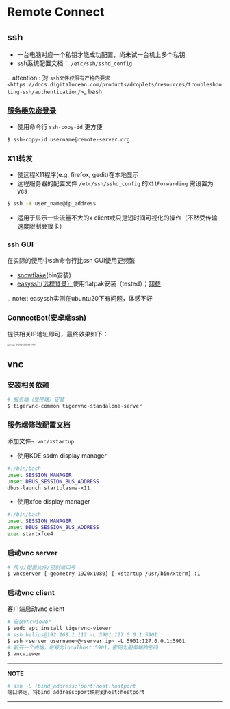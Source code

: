 # Remote Connect

## ssh

* 一台电脑对应一个私钥才能成功配置，尚未试一台机上多个私钥
* ssh系统配置文档： `/etc/ssh/sshd_config`

.. attention::  对 `ssh文件权限有严格的要求 <https://docs.digitalocean.com/products/droplets/resources/troubleshooting-ssh/authentication/>`_ bash

### [服务器免密登录](https://wiki.archlinux.org/title/SSH_keys#Copying_the_public_key_to_the_remote_server)

* 使用命令行 `ssh-copy-id` 更方便

```bash
$ ssh-copy-id username@remote-server.org
```

### X11转发

* 使远程X11程序(e.g. firefox, gedit)在本地显示
* 远程服务器的配置文件 `/etc/ssh/sshd_config` 的`X11Forwarding` 需设置为yes

```bash
$ ssh -X user_name@ip_address
```

* 适用于显示一些流量不大的x client或只是短时间可视化的操作（不然受传输速度限制会很卡）

### ssh GUI

在实际的使用中ssh命令行比ssh GUI使用更频繁

* [snowflake](https://github.com/subhra74/snowflake)(bin安装)
* [easyssh(远程登录）](https://github.com/muriloventuroso/easyssh#install-with-flatpak)使用flatpak安装（tested）；[卸载](https://discover.manjaro.org/flatpaks/com.github.muriloventuroso.easyssh)

.. note:: easyssh实测在ubuntu20下有问题，体感不好

### [ConnectBot](https://connectbot.org/)(安卓端ssh)

提供相关IP地址即可，最终效果如下：

<img src="https://natsu-akatsuki.oss-cn-guangzhou.aliyuncs.com/img/image-20211202105905884.png" alt="image-20211202105904455" style="zoom: 33%;" />

## vnc

### 安装相关依赖

```bash
# 服务端（受控端）安装
$ tigervnc-common tigervnc-standalone-server
```

### 服务端修改配置文档

添加文件`~.vnc/xstartup`

* 使用KDE ssdm display manager

```bash
#!/bin/bash
unset SESSION_MANAGER
unset DBUS_SESSION_BUS_ADDRESS
dbus-launch startplasma-x11
```

* 使用xfce display manager

```bash
#!/bin/bash
unset SESSION_MANAGER
unset DBUS_SESSION_BUS_ADDRESS
exec startxfce4
```

### 启动vnc server

```bash
# 尺寸/配置文件/控制端口号
$ vncserver [-geometry 1920x1080] [-xstartup /usr/bin/xterm] :1 
```

### 启动vnc client

客户端启动vnc client

```bash
# 安装vncviewer
$ sudo apt install tigervnc-viewer
# ssh helios@192.168.1.112 -L 5901:127.0.0.1:5901
$ ssh <server username>@<server ip> -L 5901:127.0.0.1:5901
# 新开一个终端，账号为localhost:5901，密码为服务端的密码
$ vncviewer
```

---

**NOTE**

```bash
# ssh -L [bind_address:]port:host:hostport
端口绑定，将bind_address:port映射到host:hostport
```

---
